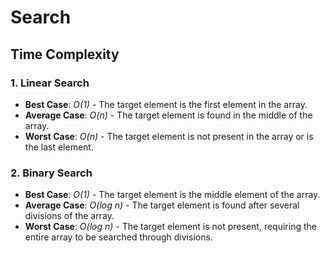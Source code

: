 # Search

## Time Complexity

### 1. Linear Search
- **Best Case**: *O(1)* - The target element is the first element in the array.
- **Average Case**: *O(n)* - The target element is found in the middle of the array.
- **Worst Case**: *O(n)* - The target element is not present in the array or is the last element.

### 2. Binary Search
- **Best Case**: *O(1)* - The target element is the middle element of the array.
- **Average Case**: *O(log n)* - The target element is found after several divisions of the array.
- **Worst Case**: *O(log n)* - The target element is not present, requiring the entire array to be searched through divisions.

